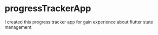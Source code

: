 # progressTrackerApp
I created this progress  tracker app for gain experience about flutter state management 
